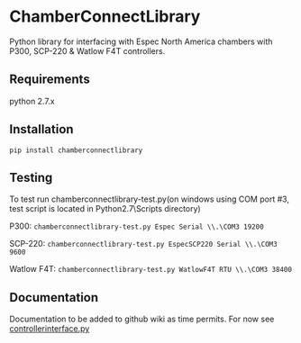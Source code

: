 # ChamberConnectLibrary
Python library for interfacing with Espec North America chambers with P300, SCP-220 &amp; Watlow F4T controllers.

## Requirements
python 2.7.x

## Installation
```pip install chamberconnectlibrary```

## Testing

To test run chamberconnectlibrary-test.py(on windows using COM port #3, test script is located in Python2.7\Scripts directory)

P300: ```chamberconnectlibrary-test.py Espec Serial \\.\COM3 19200```

SCP-220: ```chamberconnectlibrary-test.py EspecSCP220 Serial \\.\COM3 9600```

Watlow F4T: ```chamberconnectlibrary-test.py WatlowF4T RTU \\.\COM3 38400```

## Documentation
Documentation to be added to github wiki as time permits.
For now see [controllerinterface.py](https://github.com/EspecNorthAmerica/ChamberConnectLibrary/blob/master/ChamberConnectLibrary/controllerinterface.py)